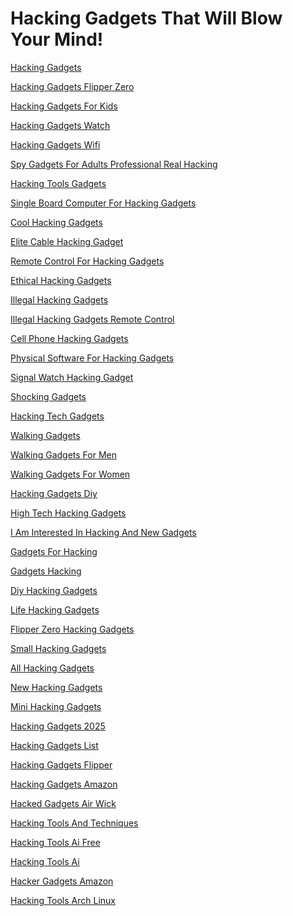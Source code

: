 <h1>Hacking Gadgets That Will Blow Your Mind!</h1><p><a href="post/hacking-gadgets.md">Hacking Gadgets</a></p>
<p><a href="post/hacking-gadgets-flipper-zero.md">Hacking Gadgets Flipper Zero</a></p>
<p><a href="post/hacking-gadgets-for-kids.md">Hacking Gadgets For Kids</a></p>
<p><a href="post/hacking-gadgets-watch.md">Hacking Gadgets Watch</a></p>
<p><a href="post/hacking-gadgets-wifi.md">Hacking Gadgets Wifi</a></p>
<p><a href="post/spy-gadgets-for-adults-professional-real-hacking.md">Spy Gadgets For Adults Professional Real Hacking</a></p>
<p><a href="post/hacking-tools-gadgets.md">Hacking Tools Gadgets</a></p>
<p><a href="post/single-board-computer-for-hacking-gadgets.md">Single Board Computer For Hacking Gadgets</a></p>
<p><a href="post/cool-hacking-gadgets.md">Cool Hacking Gadgets</a></p>
<p><a href="post/elite-cable-hacking-gadget.md">Elite Cable Hacking Gadget</a></p>
<p><a href="post/remote-control-for-hacking-gadgets.md">Remote Control For Hacking Gadgets</a></p>
<p><a href="post/ethical-hacking-gadgets.md">Ethical Hacking Gadgets</a></p>
<p><a href="post/illegal-hacking-gadgets.md">Illegal Hacking Gadgets</a></p>
<p><a href="post/illegal-hacking-gadgets-remote-control.md">Illegal Hacking Gadgets Remote Control</a></p>
<p><a href="post/cell-phone-hacking-gadgets.md">Cell Phone Hacking Gadgets</a></p>
<p><a href="post/physical-software-for-hacking-gadgets.md">Physical Software For Hacking Gadgets</a></p>
<p><a href="post/signal-watch-hacking-gadget.md">Signal Watch Hacking Gadget</a></p>
<p><a href="post/shocking-gadgets.md">Shocking Gadgets</a></p>
<p><a href="post/hacking-tech-gadgets.md">Hacking Tech Gadgets</a></p>
<p><a href="post/walking-gadgets.md">Walking Gadgets</a></p>
<p><a href="post/walking-gadgets-for-men.md">Walking Gadgets For Men</a></p>
<p><a href="post/walking-gadgets-for-women.md">Walking Gadgets For Women</a></p>
<p><a href="post/hacking-gadgets-diy.md">Hacking Gadgets Diy</a></p>
<p><a href="post/high-tech-hacking-gadgets.md">High Tech Hacking Gadgets</a></p>
<p><a href="post/i-am-interested-in-hacking-and-new-gadgets.md">I Am Interested In Hacking And New Gadgets</a></p>
<p><a href="post/gadgets-for-hacking.md">Gadgets For Hacking</a></p>
<p><a href="post/gadgets-hacking.md">Gadgets Hacking</a></p>
<p><a href="post/diy-hacking-gadgets.md">Diy Hacking Gadgets</a></p>
<p><a href="post/life-hacking-gadgets.md">Life Hacking Gadgets</a></p>
<p><a href="post/flipper-zero-hacking-gadgets.md">Flipper Zero Hacking Gadgets</a></p>
<p><a href="post/small-hacking-gadgets.md">Small Hacking Gadgets</a></p>
<p><a href="post/all-hacking-gadgets.md">All Hacking Gadgets</a></p>
<p><a href="post/new-hacking-gadgets.md">New Hacking Gadgets</a></p>
<p><a href="post/mini-hacking-gadgets.md">Mini Hacking Gadgets</a></p>
<p><a href="post/hacking-gadgets-2025.md">Hacking Gadgets 2025</a></p>
<p><a href="post/hacking-gadgets-list.md">Hacking Gadgets List</a></p>
<p><a href="post/hacking-gadgets-flipper.md">Hacking Gadgets Flipper</a></p>
<p><a href="post/hacking-gadgets-amazon.md">Hacking Gadgets Amazon</a></p>
<p><a href="post/hacked-gadgets-air-wick.md">Hacked Gadgets Air Wick</a></p>
<p><a href="post/hacking-tools-and-techniques.md">Hacking Tools And Techniques</a></p>
<p><a href="post/hacking-tools-ai-free.md">Hacking Tools Ai Free</a></p>
<p><a href="post/hacking-tools-ai.md">Hacking Tools Ai</a></p>
<p><a href="post/hacker-gadgets-amazon.md">Hacker Gadgets Amazon</a></p>
<p><a href="post/hacking-tools-arch-linux.md">Hacking Tools Arch Linux</a></p>
